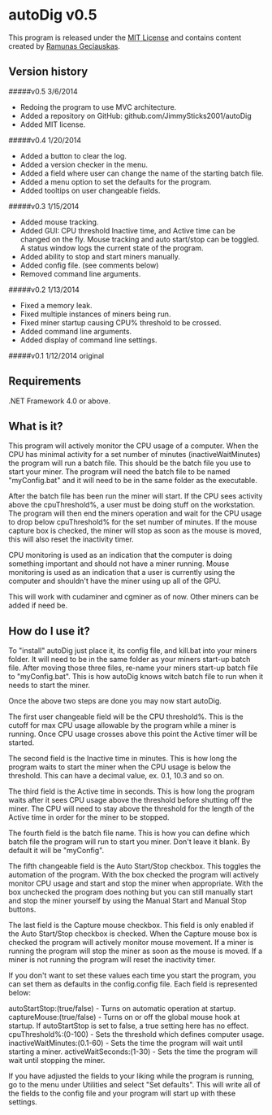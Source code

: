 autoDig v0.5
============
This program is released under the [MIT License](http://opensource.org/licenses/MIT) and 
contains content created by [Ramunas Geciauskas](http://keyboardmousehooks.codeplex.com/).


Version history
---------------

#####v0.5 3/6/2014
* Redoing the program to use MVC architecture.
* Added a repository on GitHub: github.com/JimmySticks2001/autoDig
* Added MIT license.

#####v0.4 1/20/2014
* Added a button to clear the log.
* Added a version checker in the menu.
* Added a field where user can change the name of the starting batch file.
* Added a menu option to set the defaults for the program. 
* Added tooltips on user changeable fields.

#####v0.3 1/15/2014
* Added mouse tracking.
* Added GUI:
	CPU threshold Inactive time, and Active time can be changed on the fly.
	Mouse tracking and auto start/stop can be toggled.
	A status window logs the current state of the program.
* Added ability to stop and start miners manually.
* Added config file. (see comments below)
* Removed command line arguments.

#####v0.2 1/13/2014
* Fixed a memory leak.
* Fixed multiple instances of miners being run.
* Fixed miner startup causing CPU% threshold to be crossed.
* Added command line arguments.
* Added display of command line settings. 

#####v0.1 1/12/2014
original


Requirements
------------
.NET Framework 4.0 or above.


What is it?
-----------
This program will actively monitor the CPU usage of a computer. When the CPU 
has minimal activity for a set number of minutes (inactiveWaitMinutes) the 
program will run a batch file. This should be the batch file you use to start 
your miner. The program will need the batch file to be named "myConfig.bat" 
and it will need to be in the same folder as the executable. 

After the batch file has been run the miner will start. If the CPU sees 
activity above the cpuThreshold%, a user must be doing stuff on the 
workstation. The program will then end the miners operation and wait for the 
CPU usage to drop below cpuThreshold% for the set number of minutes. If the 
mouse capture box is checked, the miner will stop as soon as the mouse is 
moved, this will also reset the inactivity timer. 

CPU monitoring is used as an indication that the computer is doing something 
important and should not have a miner running. Mouse monitoring is used as an
indication that a user is currently using the computer and shouldn't have 
the miner using up all of the GPU.

This will work with cudaminer and cgminer as of now. Other miners can be added
if need be.


How do I use it?
----------------
To "install" autoDig just place it, its config file, and kill.bat into your 
miners folder. It will need to be in the same folder as your miners start-up 
batch file. 
After moving those three files, re-name your miners start-up batch file to 
"myConfig.bat". This is how autoDig knows witch batch file to run when it 
needs to start the miner. 

Once the above two steps are done you may now start autoDig. 

The first user changeable field will be the CPU threshold%. This is the cutoff 
for max CPU usage allowable by the program while a miner is running. Once CPU 
usage crosses above this point the Active timer will be started.

The second field is the Inactive time in minutes. This is how long the program 
waits to start the miner when the CPU usage is below the threshold. This can 
have a decimal value, ex. 0.1, 10.3 and so on.

The third field is the Active time in seconds. This is how long the program 
waits after it sees CPU usage above the threshold before shutting off the 
miner. The CPU will need to stay above the threshold for the length of the 
Active time in order for the miner to be stopped.

The fourth field is the batch file name. This is how you can define which 
batch file the program will run to start you miner. Don't leave it blank. By 
default it will be "myConfig".

The fifth changeable field is the Auto Start/Stop checkbox. This toggles the 
automation of the program. With the box checked the program will actively 
monitor CPU usage and start and stop the miner when appropriate. With the box 
unchecked the program does nothing but you can still manually start and stop 
the miner yourself by using the Manual Start and Manual Stop buttons.

The last field is the Capture mouse checkbox. This field is only enabled if 
the Auto Start/Stop checkbox is checked. When the Capture mouse box is checked 
the program will actively monitor mouse movement. If a miner is running the 
program will stop the miner as soon as the mouse is moved. If a miner is not 
running the program will reset the inactivity timer. 

If you don't want to set these values each time you start the program, you can 
set them as defaults in the config.config file. Each field is represented 
below:

autoStartStop:(true/false) - Turns on automatic operation at startup. 
captureMouse:(true/false) - Turns on or off the global mouse hook at startup. 
If autoStartStop is set to false, a true setting here has no effect.
cpuThreshold%:(0-100) - Sets the threshold which defines computer usage.
inactiveWaitMinutes:(0.1-60) - Sets the time the program will wait until 
starting a miner.
activeWaitSeconds:(1-30) - Sets the time the program will wait until stopping 
the miner. 

If you have adjusted the fields to your liking while the program is running, 
go to the menu under Utilities and select "Set defaults". This will write all 
of the fields to the config file and your program will start up with these 
settings.

